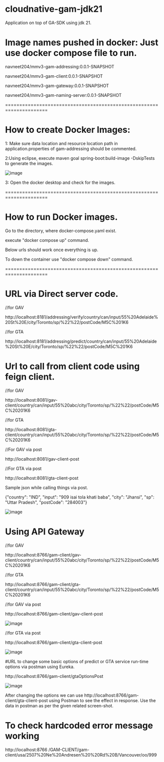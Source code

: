 # cloudnative-gam-jdk21
Application on top of GA-SDK using jdk 21.

# Image names pushed in docker: Just use docker compose file to run.

navneet204/mmv3-gam-addressing:0.0.1-SNAPSHOT

navneet204/mmv3-gam-client:0.0.1-SNAPSHOT

navneet204/mmv3-gam-gateway:0.0.1-SNAPSHOT

navneet204/mmv3-gam-naming-server:0.0.1-SNAPSHOT


=====================================================================

# How to create Docker Images:

1: Make sure data location and resource location path in application.properties of gam-addressing should be commented.

2:Using eclipse, execute maven goal spring-boot:build-image -DskipTests to generate the images.

![image](https://github.com/user-attachments/assets/2f1c29a3-3232-4900-a8d1-97ee5b02acec)


3: Open the docker desktop and check for the images. 

=====================================================================
 
# How to run Docker images.

Go to the directory, where docker-compose.yaml exist.

execute "docker compose up" command.

Below urls should work once everything is up.

To down the container use "docker compose down" command.

=====================================================================

# URL via Direct server code.

//for GAV

http://localhost:8181/addressing/verify/country/can/input/55%20Adelaide%20St%20E/city/Toronto/sp/%22%22/postCode/M5C%201K6

//for GTA

http://localhost:8181/addressing/predict/country/can/input/55%20Adelaide%20St%20E/city/Toronto/sp/%22%22/postCode/M5C%201K6



# Url to call from client code using feign client.

//for GAV

http://localhost:8081/gav-client/country/can/input/55%20abc/city/Toronto/sp/%22%22/postCode/M5C%20201K6

//for GTA

http://localhost:8081/gta-client/country/can/input/55%20abc/city/Toronto/sp/%22%22/postCode/M5C%20201K6


//For GAV via post

http://localhost:8081/gav-client-post


//For GTA via post

http://localhost:8081/gta-client-post


Sample json while calling things via post.

{"country": "IND", "input": "909 isai tola khati baba", "city": "Jhansi", "sp": "Uttar Pradesh", "postCode": "284003"}

![image](https://github.com/user-attachments/assets/8b8819f1-2565-4994-af39-0af407abe742)


# Using API Gateway

//for GAV

http://localhost:8766/gam-client/gav-client/country/can/input/55%20abc/city/Toronto/sp/%22%22/postCode/M5C%20201K6

//for GTA

http://localhost:8766/gam-client/gta-client/country/can/input/55%20abc/city/Toronto/sp/%22%22/postCode/M5C%20201K6

//for GAV via post

http://localhost:8766/gam-client/gav-client-post

![image](https://github.com/user-attachments/assets/f3f93039-1c31-4dc8-b137-2e0362367197)


//for GTA via post

http://localhost:8766/gam-client/gta-client-post

![image](https://github.com/user-attachments/assets/0572fef7-e220-41e8-9950-1ca35845029e)

#URL to change some basic options of predict or GTA service run-time options via postman using Eureka.

http://localhost:8766/gam-client/gtaOptionsPost

![image](https://github.com/user-attachments/assets/e9acb9e9-75e9-4c6b-9ccf-10429ebfc479)

After changing the options we can use http://localhost:8766/gam-client/gta-client-post using Postman to see the effect in response. Use the data in postman as per the given related screen-shot.

# To check hardcoded error message working

http://localhost:8766 /GAM-CLIENT/gam-client/usa/2507%20Ne%20Andresen%20%20Rd%20B/Vancouver/oo/999

